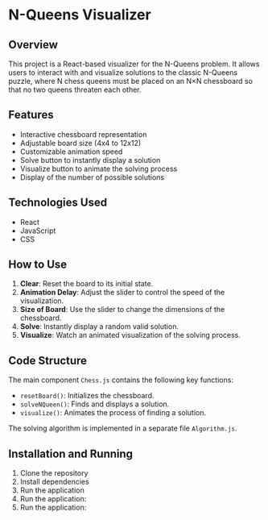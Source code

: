 # N-Queens Visualizer

## Overview

This project is a React-based visualizer for the N-Queens problem. It allows users to interact with and visualize solutions to the classic N-Queens puzzle, where N chess queens must be placed on an N×N chessboard so that no two queens threaten each other.

## Features

- Interactive chessboard representation
- Adjustable board size (4x4 to 12x12)
- Customizable animation speed
- Solve button to instantly display a solution
- Visualize button to animate the solving process
- Display of the number of possible solutions

## Technologies Used

- React
- JavaScript
- CSS

## How to Use

1. **Clear**: Reset the board to its initial state.
2. **Animation Delay**: Adjust the slider to control the speed of the visualization.
3. **Size of Board**: Use the slider to change the dimensions of the chessboard.
4. **Solve**: Instantly display a random valid solution.
5. **Visualize**: Watch an animated visualization of the solving process.

## Code Structure

The main component `Chess.js` contains the following key functions:

- `resetBoard()`: Initializes the chessboard.
- `solveNQueen()`: Finds and displays a solution.
- `visualize()`: Animates the process of finding a solution.

The solving algorithm is implemented in a separate file `Algorithm.js`.

## Installation and Running

1. Clone the repository
2. Install dependencies
3. Run the application
4. Run the application:
5. Run the application:
